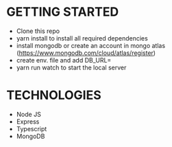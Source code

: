 # GETTING STARTED
- Clone this repo
- yarn install to install all required dependencies
- install mongodb or create an account in mongo atlas (https://www.mongodb.com/cloud/atlas/register)
- create env. file and add DB_URL=<your mongodb url>
- yarn run watch to start the local server

# TECHNOLOGIES
- Node JS
- Express
- Typescript
- MongoDB
